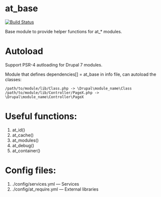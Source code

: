 at_base
=======

[![Build Status](https://secure.travis-ci.org/andytruong/at_base.png?branch=7.x-2.x)](http://travis-ci.org/andytruong/at_base)

Base module to provide helper functions for at_* modules.

Autoload
=====

Support PSR-4 autloading for Drupal 7 modules.

Module that defines dependencies[] = at_base in info file, can autoload the classes:

````
/path/to/module/lib/Class.php -> \Drupal\module_name\Class
/path/to/module/lib/Controller/PageX.php -> \Drupal\module_name\Controller\PageX
````

Useful functions:
=======

1. at_id()
2. at_cache()
3. at_modules()
4. at_debug()
5. at_container()

Config files:
=======

1. ./config/services.yml — Services
2. ./config/at_require.yml — External libraries

